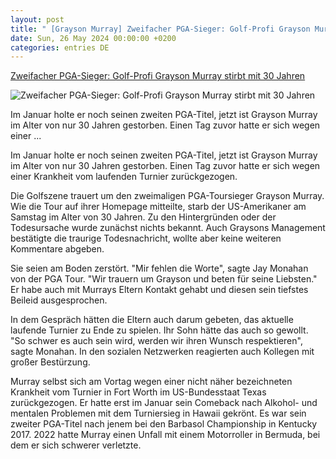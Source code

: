 ```yaml
---
layout: post
title: " [Grayson Murray] Zweifacher PGA-Sieger: Golf-Profi Grayson Murray stirbt mit 30 Jahren"
date: Sun, 26 May 2024 00:00:00 +0200
categories: entries DE
---
```

[Zweifacher PGA-Sieger: Golf-Profi Grayson Murray stirbt mit 30 Jahren](https://www.n-tv.de/sport/Golf-Profi-Grayson-Murray-stirbt-mit-30-Jahren-article24967357.html)

![Zweifacher PGA-Sieger: Golf-Profi Grayson Murray stirbt mit 30 Jahren](https://bilder1.n-tv.de/img/incoming/crop24967356/1531329543-cImg_16_9-w1200/imago1045369181h.jpg)

Im Januar holte er noch seinen zweiten PGA-Titel, jetzt ist Grayson Murray im Alter von nur 30 Jahren gestorben. Einen Tag zuvor hatte er sich wegen einer ...

Im Januar holte er noch seinen zweiten PGA-Titel, jetzt ist Grayson Murray im Alter von nur 30 Jahren gestorben. Einen Tag zuvor hatte er sich wegen einer Krankheit vom laufenden Turnier zurückgezogen.

Die Golfszene trauert um den zweimaligen PGA-Toursieger Grayson Murray. Wie die Tour auf ihrer Homepage mitteilte, starb der US-Amerikaner am Samstag im Alter von 30 Jahren. Zu den Hintergründen oder der Todesursache wurde zunächst nichts bekannt. Auch Graysons Management bestätigte die traurige Todesnachricht, wollte aber keine weiteren Kommentare abgeben.

Sie seien am Boden zerstört. "Mir fehlen die Worte", sagte Jay Monahan von der PGA Tour. "Wir trauern um Grayson und beten für seine Liebsten." Er habe auch mit Murrays Eltern Kontakt gehabt und diesen sein tiefstes Beileid ausgesprochen.

In dem Gespräch hätten die Eltern auch darum gebeten, das aktuelle laufende Turnier zu Ende zu spielen. Ihr Sohn hätte das auch so gewollt. "So schwer es auch sein wird, werden wir ihren Wunsch respektieren", sagte Monahan. In den sozialen Netzwerken reagierten auch Kollegen mit großer Bestürzung.

Murray selbst sich am Vortag wegen einer nicht näher bezeichneten Krankheit vom Turnier in Fort Worth im US-Bundesstaat Texas zurückgezogen. Er hatte erst im Januar sein Comeback nach Alkohol- und mentalen Problemen mit dem Turniersieg in Hawaii gekrönt. Es war sein zweiter PGA-Titel nach jenem bei den Barbasol Championship in Kentucky 2017. 2022 hatte Murray einen Unfall mit einem Motorroller in Bermuda, bei dem er sich schwerer verletzte.

